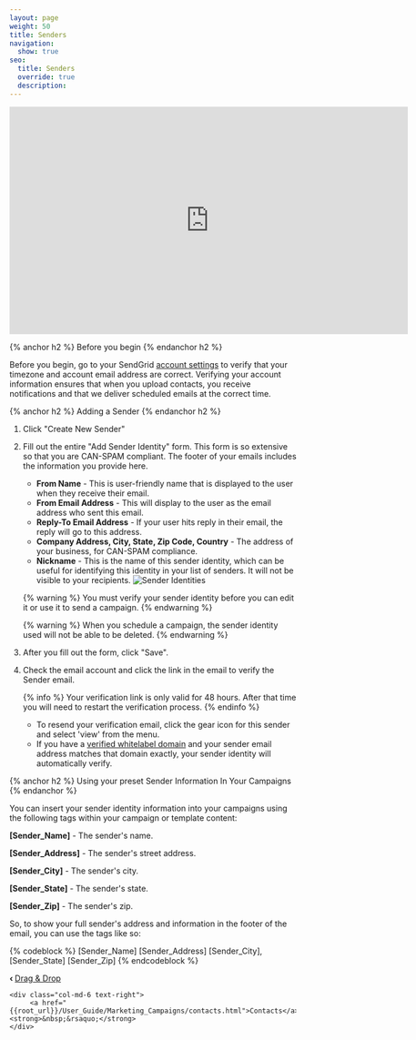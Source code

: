 ```yaml
---
layout: page
weight: 50
title: Senders
navigation:
  show: true
seo:
  title: Senders
  override: true
  description:
---
```


<iframe src="https://player.vimeo.com/video/120703745" width="700" height="400" frameborder="0" webkitallowfullscreen mozallowfullscreen allowfullscreen></iframe>

{% anchor h2 %}
Before you begin
{% endanchor h2 %}

Before you begin, go to your SendGrid [account settings]({{site.app_url}}/user/account) to verify that your timezone and account email address are correct. Verifying your account information ensures that when you upload contacts, you receive notifications and that we deliver scheduled emails at the correct time.

{% anchor h2 %}
Adding a Sender
{% endanchor h2 %}

1. Click "Create New Sender"
1. Fill out the entire "Add Sender Identity" form. This form is so extensive so that you are CAN-SPAM compliant. The footer of your emails includes the information you provide here.

   * **From Name** - This is user-friendly name that is displayed to the user when they receive their email.
   * **From Email Address** - This will display to the user as the email address who sent this email.
   * **Reply-To Email Address** - If your user hits reply in their email, the reply will go to this address.
   * **Company Address, City, State, Zip Code, Country** - The address of your business, for CAN-SPAM compliance.
   * **Nickname** - This is the name of this sender identity, which can be useful for identifying this identity in your list of senders. It will not be visible to your recipients.
   ![]({{root_url}}/images/sender_identity_1.png "Sender Identities")

   {% warning %}
   You must verify your sender identity before you can edit it or use it to send a campaign.
   {% endwarning %}

   {% warning %}
   When you schedule a campaign, the sender identity used will not be able to be deleted.
   {% endwarning %}

1. After you fill out the form, click "Save".
1. Check the email account and click the link in the email to verify the Sender email.
   
   {% info %}
   Your verification link is only valid for 48 hours. After that time you will need to restart the verification process.
   {% endinfo %}
   
   * To resend your verification email, click the gear icon for this sender and select 'view' from the menu.
   * If you have a [verified whitelabel domain]({{root_url}}/User_Guide/Settings/Whitelabel/index.html) and your sender email address matches that domain exactly, your sender identity will automatically verify.

{% anchor h2 %}
Using your preset Sender Information In Your Campaigns
{% endanchor %}

You can insert your sender identity information into your campaigns using the following tags within your campaign or template content:

**[Sender_Name]** - The sender's name.

**[Sender_Address]** - The sender's street address.

**[Sender_City]** - The sender's city.

**[Sender_State]** - The sender's state.

**[Sender_Zip]** - The sender's zip.

So, to show your full sender's address and information in the footer of the email, you can use the tags like so:

{% codeblock %}
[Sender_Name]
[Sender_Address]
[Sender_City], [Sender_State] [Sender_Zip]
{% endcodeblock %}

<div class="row">
    <div class="col-md-6 text-left">
        <strong>&lsaquo;&nbsp;</strong><a href="{{root_url}}/User_Guide/Marketing_Campaigns/drag_drop.html">Drag & Drop</a>
    </div>

    <div class="col-md-6 text-right">
         <a href="{{root_url}}/User_Guide/Marketing_Campaigns/contacts.html">Contacts</a><strong>&nbsp;&rsaquo;</strong>
    </div>
</div>
